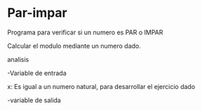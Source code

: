 # Par-impar

Programa para verificar si un numero es PAR o IMPAR 

Calcular el modulo mediante un numero dado.

analisis 

 -Variable de entrada 

  x: Es igual a un numero natural, para desarrollar el ejercicio dado

   -variable de salida 